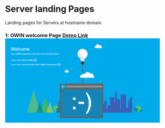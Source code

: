 #  Server landing Pages
Landing pages for Servers at hostname domain.

### 1: OWIN welcome Page [Demo Link](https://kashifhk123.github.io/server-landing-pages/OWIN-welcome.html) ![ScreenShot](https://raw.githubusercontent.com/KashifHK123/server-landing-pages/master/screenshot/OWIN-welcome.html.png)
